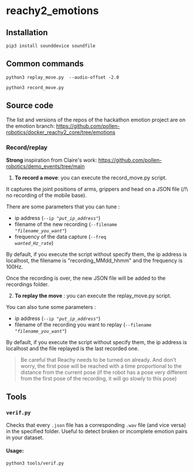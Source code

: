 # reachy2_emotions

## Installation
```
pip3 install sounddevice soundfile
```

## Common commands
```
python3 replay_move.py  --audio-offset -2.0

python3 record_move.py
```

## Source code
The list and versions of the repos of the hackathon emotion project are on the emotion branch:
https://github.com/pollen-robotics/docker_reachy2_core/tree/emotions



### Record/replay

**Strong** inspiration from Claire's work:
https://github.com/pollen-robotics/demo_events/tree/main



1. **To record a move**: you can execute the record_move.py script. 

It captures the joint positions of arms, grippers and head on a JSON file (/!\ no recording of the mobile base). 

There are some parameters that you can tune : 
- ip address (<code>--ip *"put_ip_address"*</code>)
- filename of the new recording (<code>--filename *"filename_you_want"*</code>)
- frequency of the data capture (<code>--freq *wanted_Hz_rate*</code>)

By default, if you execute the script without specify them, the ip address is localhost, the filename is "recording_MMdd_hhmm" and the frequency is 100Hz. 

Once the recording is over, the new JSON file will be added to the recordings folder.


2. **To replay the move** : you can execute the replay_move.py script.

You can also tune some parameters : 
- ip address (<code>--ip *"put_ip_address"*</code>) 
- filename of the recording you want to replay (<code>--filename *"filename_you_want"*</code>)

By default, if you execute the script without specify them, the ip address is localhost and the file replayed is the last recorded one. 

> Be careful that Reachy needs to be turned on already. And don't worry, the first pose will be reached with a time proportional to the distance from the current pose (if the robot has a pose very different from the first pose of the recording, it will go slowly to this pose)


## Tools
### `verif.py`

Checks that every `.json` file has a corresponding `.wav` file (and vice versa) in the specified folder. Useful to detect broken or incomplete emotion pairs in your dataset.

#### Usage:

```bash
python3 tools/verif.py
